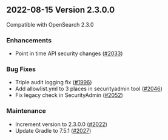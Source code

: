 ## 2022-08-15 Version 2.3.0.0

Compatible with OpenSearch 2.3.0

### Enhancements
* Point in time API security changes ([#2033](https://github.com/opensearch-project/security/pull/2033))

### Bug Fixes
* Triple audit logging fix ([#1996](https://github.com/opensearch-project/security/pull/1996))
* Add allowlist.yml to 3 places in securityadmin tool ([#2046](https://github.com/opensearch-project/security/pull/2046))
* Fix legacy check in SecurityAdmin ([#2052](https://github.com/opensearch-project/security/pull/2052))

### Maintenance
* Increment version to 2.3.0.0 ([#2022](https://github.com/opensearch-project/security/pull/2022))
* Update Gradle to 7.5.1 ([#2027](https://github.com/opensearch-project/security/pull/2027))

